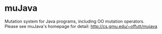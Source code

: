 muJava
======

Mutation system for Java programs, including OO mutation operators.
Please see muJava's homepage for detail: http://cs.gmu.edu/~offutt/mujava
